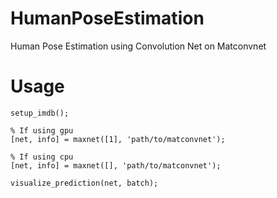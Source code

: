 # HumanPoseEstimation
Human Pose Estimation using Convolution Net on Matconvnet

# Usage
```
setup_imdb();

% If using gpu
[net, info] = maxnet([1], 'path/to/matconvnet');

% If using cpu
[net, info] = maxnet([], 'path/to/matconvnet');

visualize_prediction(net, batch);
```

